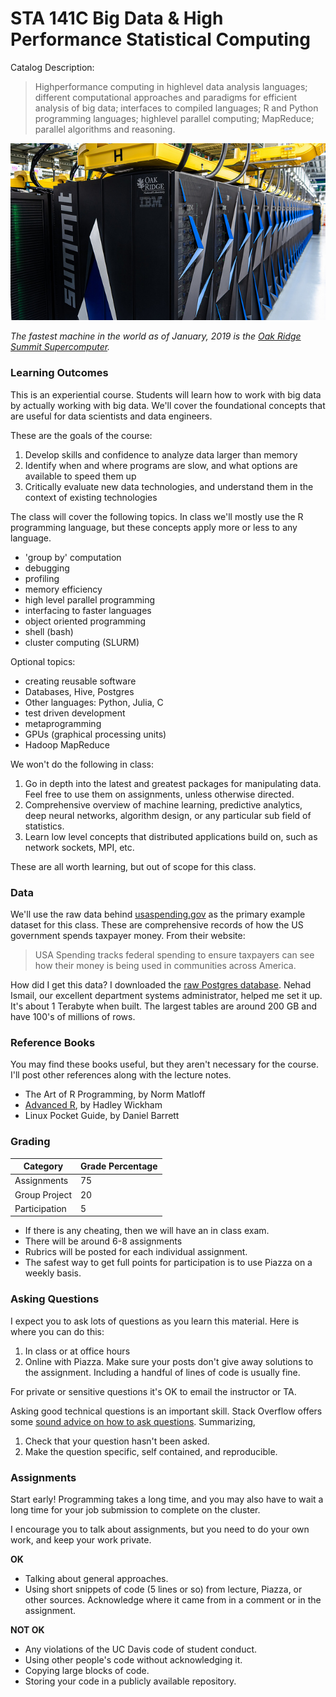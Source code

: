 # STA 141C Big Data & High Performance Statistical Computing

Catalog Description:

> High­performance computing in high­level data analysis languages; different computational approaches and paradigms for efficient analysis of big data; interfaces to compiled languages; R and Python programming languages; high­level parallel computing; MapReduce; parallel algorithms and reasoning.

![Summit supercomputer](summit.jpg)

_The fastest machine in the world as of January, 2019 is the [Oak Ridge Summit Supercomputer](https://www.olcf.ornl.gov/olcf-resources/compute-systems/summit/)._


### Learning Outcomes

This is an experiential course.
Students will learn how to work with big data by actually working with big data.
We'll cover the foundational concepts that are useful for data scientists and data engineers.

These are the goals of the course:

1. Develop skills and confidence to analyze data larger than memory
1. Identify when and where programs are slow, and what options are available to speed them up
2. Critically evaluate new data technologies, and understand them in the context of existing technologies

The class will cover the following topics.
In class we'll mostly use the R programming language, but these concepts apply more or less to any language.

- 'group by' computation
- debugging
- profiling
- memory efficiency
- high level parallel programming
- interfacing to faster languages
- object oriented programming
- shell (bash)
- cluster computing (SLURM)

Optional topics:

- creating reusable software
- Databases, Hive, Postgres
- Other languages: Python, Julia, C
- test driven development
- metaprogramming
- GPUs (graphical processing units)
- Hadoop MapReduce

We won't do the following in class:

1. Go in depth into the latest and greatest packages for manipulating data.
   Feel free to use them on assignments, unless otherwise directed.
1. Comprehensive overview of machine learning, predictive analytics, deep neural networks, algorithm design, or any particular sub field of statistics.
3. Learn low level concepts that distributed applications build on, such as network sockets, MPI, etc.

These are all worth learning, but out of scope for this class.


### Data

We'll use the raw data behind [usaspending.gov](https://www.usaspending.gov/#/) as the primary example dataset for this class.
These are comprehensive records of how the US government spends taxpayer money.
From their website:

> USA Spending tracks federal spending to ensure taxpayers can see how their money is being used in communities across America.

How did I get this data?
I downloaded the [raw Postgres database](https://files.usaspending.gov/database_download/).
Nehad Ismail, our excellent department systems administrator, helped me set it up.
It's about 1 Terabyte when built.
The largest tables are around 200 GB and have 100's of millions of rows.


### Reference Books

You may find these books useful, but they aren't necessary for the course.
I'll post other references along with the lecture notes.

- The Art of R Programming, by Norm Matloff
- [Advanced R](http://adv-r.had.co.nz/), by Hadley Wickham
- Linux Pocket Guide, by Daniel Barrett


### Grading

Category    | Grade Percentage 
--------    | ----------------
Assignments   | 75
Group Project | 20
Participation | 5

- If there is any cheating, then we will have an in class exam.
- There will be around 6-8 assignments
- Rubrics will be posted for each individual assignment.
- The safest way to get full points for participation is to use Piazza on a weekly basis.


### Asking Questions

I expect you to ask lots of questions as you learn this material.
Here is where you can do this:

1. In class or at office hours
2. Online with Piazza.
   Make sure your posts don't give away solutions to the assignment.
   Including a handful of lines of code is usually fine.

For private or sensitive questions it's OK to email the instructor or TA.

Asking good technical questions is an important skill.
Stack Overflow offers some [sound advice on how to ask questions](https://stackoverflow.com/help/how-to-ask).
Summarizing,

1. Check that your question hasn't been asked.
2. Make the question specific, self contained, and reproducible.


### Assignments

Start early!
Programming takes a long time, and you may also have to wait a long time for your job submission to complete on the cluster.

I encourage you to talk about assignments, but you need to do your own work, and keep your work private.

__OK__

- Talking about general approaches.
- Using short snippets of code (5 lines or so) from lecture, Piazza, or other sources.
  Acknowledge where it came from in a comment or in the assignment.

__NOT OK__

- Any violations of the UC Davis code of student conduct.
- Using other people's code without acknowledging it. 
- Copying large blocks of code.
- Storing your code in a publicly available repository.
